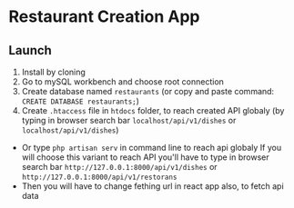 # Restaurant Creation App

## Launch
1. Install by cloning
2. Go to mySQL workbench and choose root connection
3. Create database named `restaurants` (or copy and paste command: `CREATE DATABASE restaurants;`)
4. Create `.htaccess` file in `htdocs` folder, to reach created API globaly (by typing in browser search bar `localhost/api/v1/dishes` or `localhost/api/v1/dishes`)
* Or type `php artisan serv` in command line to reach api globaly
If you will choose this variant to reach API you'll have to type in browser search bar `http://127.0.0.1:8000/api/v1/dishes` or `http://127.0.0.1:8000/api/v1/restorans`
* Then you will have to change fething url in react app also, to fetch api data